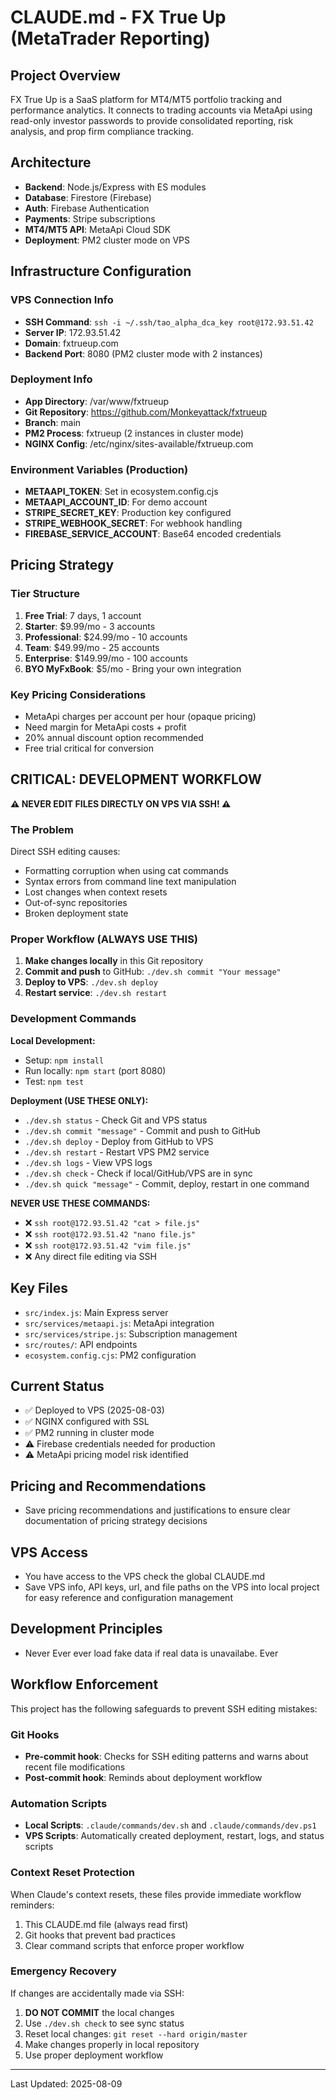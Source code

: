 # CLAUDE.md - FX True Up (MetaTrader Reporting)

## Project Overview
FX True Up is a SaaS platform for MT4/MT5 portfolio tracking and performance analytics. It connects to trading accounts via MetaApi using read-only investor passwords to provide consolidated reporting, risk analysis, and prop firm compliance tracking.

## Architecture
- **Backend**: Node.js/Express with ES modules
- **Database**: Firestore (Firebase)
- **Auth**: Firebase Authentication
- **Payments**: Stripe subscriptions
- **MT4/MT5 API**: MetaApi Cloud SDK
- **Deployment**: PM2 cluster mode on VPS

## Infrastructure Configuration

### VPS Connection Info
- **SSH Command**: `ssh -i ~/.ssh/tao_alpha_dca_key root@172.93.51.42`
- **Server IP**: 172.93.51.42
- **Domain**: fxtrueup.com
- **Backend Port**: 8080 (PM2 cluster mode with 2 instances)

### Deployment Info
- **App Directory**: /var/www/fxtrueup
- **Git Repository**: https://github.com/Monkeyattack/fxtrueup
- **Branch**: main
- **PM2 Process**: fxtrueup (2 instances in cluster mode)
- **NGINX Config**: /etc/nginx/sites-available/fxtrueup.com

### Environment Variables (Production)
- **METAAPI_TOKEN**: Set in ecosystem.config.cjs
- **METAAPI_ACCOUNT_ID**: For demo account
- **STRIPE_SECRET_KEY**: Production key configured
- **STRIPE_WEBHOOK_SECRET**: For webhook handling
- **FIREBASE_SERVICE_ACCOUNT**: Base64 encoded credentials

## Pricing Strategy

### Tier Structure
1. **Free Trial**: 7 days, 1 account
2. **Starter**: $9.99/mo - 3 accounts
3. **Professional**: $24.99/mo - 10 accounts  
4. **Team**: $49.99/mo - 25 accounts
5. **Enterprise**: $149.99/mo - 100 accounts
6. **BYO MyFxBook**: $5/mo - Bring your own integration

### Key Pricing Considerations
- MetaApi charges per account per hour (opaque pricing)
- Need margin for MetaApi costs + profit
- 20% annual discount option recommended
- Free trial critical for conversion

## CRITICAL: DEVELOPMENT WORKFLOW

**⚠️ NEVER EDIT FILES DIRECTLY ON VPS VIA SSH! ⚠️**

### The Problem
Direct SSH editing causes:
- Formatting corruption when using cat commands
- Syntax errors from command line text manipulation
- Lost changes when context resets
- Out-of-sync repositories
- Broken deployment state

### Proper Workflow (ALWAYS USE THIS)
1. **Make changes locally** in this Git repository
2. **Commit and push** to GitHub: `./dev.sh commit "Your message"`
3. **Deploy to VPS**: `./dev.sh deploy` 
4. **Restart service**: `./dev.sh restart`

### Development Commands
**Local Development:**
- Setup: `npm install`
- Run locally: `npm start` (port 8080)
- Test: `npm test`

**Deployment (USE THESE ONLY):**
- `./dev.sh status` - Check Git and VPS status
- `./dev.sh commit "message"` - Commit and push to GitHub
- `./dev.sh deploy` - Deploy from GitHub to VPS
- `./dev.sh restart` - Restart VPS PM2 service
- `./dev.sh logs` - View VPS logs
- `./dev.sh check` - Check if local/GitHub/VPS are in sync
- `./dev.sh quick "message"` - Commit, deploy, restart in one command

**NEVER USE THESE COMMANDS:**
- ❌ `ssh root@172.93.51.42 "cat > file.js"` 
- ❌ `ssh root@172.93.51.42 "nano file.js"`
- ❌ `ssh root@172.93.51.42 "vim file.js"`
- ❌ Any direct file editing via SSH

## Key Files
- `src/index.js`: Main Express server
- `src/services/metaapi.js`: MetaApi integration
- `src/services/stripe.js`: Subscription management
- `src/routes/`: API endpoints
- `ecosystem.config.cjs`: PM2 configuration

## Current Status
- ✅ Deployed to VPS (2025-08-03)
- ✅ NGINX configured with SSL
- ✅ PM2 running in cluster mode
- ⚠️ Firebase credentials needed for production
- ⚠️ MetaApi pricing model risk identified

## Pricing and Recommendations

- Save pricing recommendations and justifications to ensure clear documentation of pricing strategy decisions

## VPS Access

- You have access to the VPS check the global CLAUDE.md
- Save VPS info, API keys, url, and file paths on the VPS into local project for easy reference and configuration management

## Development Principles
- Never Ever ever load fake data if real data is unavailabe.  Ever

## Workflow Enforcement

This project has the following safeguards to prevent SSH editing mistakes:

### Git Hooks
- **Pre-commit hook**: Checks for SSH editing patterns and warns about recent file modifications
- **Post-commit hook**: Reminds about deployment workflow

### Automation Scripts
- **Local Scripts**: `.claude/commands/dev.sh` and `.claude/commands/dev.ps1`
- **VPS Scripts**: Automatically created deployment, restart, logs, and status scripts

### Context Reset Protection
When Claude's context resets, these files provide immediate workflow reminders:
1. This CLAUDE.md file (always read first)
2. Git hooks that prevent bad practices
3. Clear command scripts that enforce proper workflow

### Emergency Recovery
If changes are accidentally made via SSH:
1. **DO NOT COMMIT** the local changes
2. Use `./dev.sh check` to see sync status
3. Reset local changes: `git reset --hard origin/master`
4. Make changes properly in local repository
5. Use proper deployment workflow

---
Last Updated: 2025-08-09